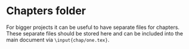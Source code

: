 # Chapters folder

For bigger projects it can be useful to have separate files for chapters.
These separate files should be stored here and can be included into the main document via `\input{chap/one.tex}`.
